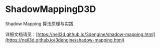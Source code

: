# ShadowMappingD3D

Shadow Mapping 算法原理与实践    
  
详细文档请见：[https://neil3d.github.io/3dengine/shadow-mapping.html](https://neil3d.github.io/3dengine/shadow-mapping.html)
